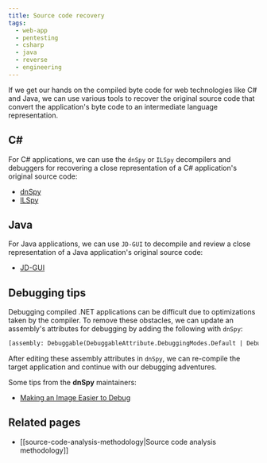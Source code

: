 ```yaml
---
title: Source code recovery
tags:
  - web-app
  - pentesting
  - csharp
  - java
  - reverse
  - engineering
---
```


If we get our hands on the compiled byte code for web technologies like C# and
Java, we can use various tools to recover the original source code that convert
the application's byte code to an intermediate language representation.

## C\#

For C# applications, we can use the `dnSpy` or `ILSpy` decompilers and debuggers
for recovering a close representation of a C# application's original source
code:

- [dnSpy](https://github.com/dnSpy/dnSpy)
- [ILSpy](https://github.com/icsharpcode/ILSpy)

## Java

For Java applications, we can use `JD-GUI` to decompile and review a close
representation of a Java application's original source code:

- [JD-GUI](https://github.com/icsharpcode/ILSpy)

## Debugging tips

Debugging compiled .NET applications can be difficult due to optimizations taken
by the compiler. To remove these obstacles, we can update an assembly's
attributes for debugging by adding the following with `dnSpy`:

```txt
[assembly: Debuggable(DebuggableAttribute.DebuggingModes.Default | DebuggableAttribute.DebuggingModes.DisableOptimizations | DebuggableAttribute.DebuggingModes.IgnoreSymbolStoreSequencePoints | DebuggableAttribute.DebuggingModes.EnableEditAndContinue)]
```

After editing these assembly attributes in `dnSpy`, we can re-compile the target
application and continue with our debugging adventures.

Some tips from the **dnSpy** maintainers:

- [Making an Image Easier to Debug](https://github.com/dnSpy/dnSpy/wiki/Making-an-Image-Easier-to-Debug)

## Related pages

- [[source-code-analysis-methodology|Source code analysis methodology]]
